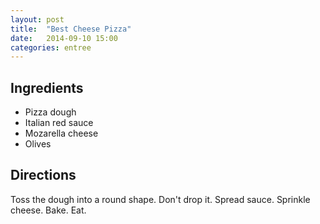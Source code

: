 ```yaml
---
layout: post
title:  "Best Cheese Pizza"
date:   2014-09-10 15:00
categories: entree
---
```


## Ingredients
- Pizza dough
- Italian red sauce
- Mozarella cheese
- Olives

## Directions

Toss the dough into a round shape.  Don't drop it.  Spread sauce.  Sprinkle cheese.  Bake.  Eat.
